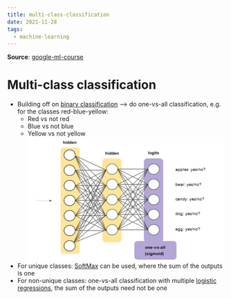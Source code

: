 ```yaml
---
title: multi-class-classification
date: 2021-11-28
tags:
  - machine-learning
---
```


**Source**: [google-ml-course](bibliography/google-ml-course.md)

# Multi-class classification
* Building off on [binary classification](ma/classification.md) --> do one-vs-all classification, e.g. for the classes red-blue-yellow:
	* Red vs not red
	* Blue vs not blue
	* Yellow vs not yellow	 
	![](/_img/one-vs-all.png)
* For unique classes: [SoftMax](ma/softmax.md) can be used, where the sum of the outputs is one
* For non-unique classes: one-vs-all classification with multiple [logistic regressions](ma/logistic-regression.md), the sum of the outputs need not be one